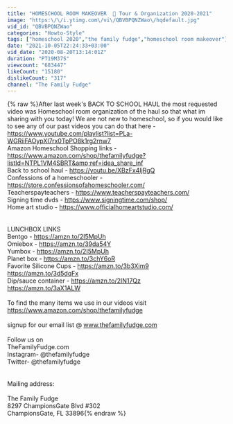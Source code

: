```yaml
---
title: "HOMESCHOOL ROOM MAKEOVER  🍎 Tour & Organization 2020-2021"
image: "https:\/\/i.ytimg.com\/vi\/QBVBPQNZWao\/hqdefault.jpg"
vid_id: "QBVBPQNZWao"
categories: "Howto-Style"
tags: ["homeschool 2020","the family fudge","homeschool room makeover"]
date: "2021-10-05T22:24:33+03:00"
vid_date: "2020-08-20T13:14:01Z"
duration: "PT19M37S"
viewcount: "683447"
likeCount: "15180"
dislikeCount: "317"
channel: "The Family Fudge"
---
```

{% raw %}After last week's BACK TO SCHOOL HAUL the most requested video was Homeschool room organization of the haul so that what im sharing with you today! We are not new to homeschool, so if you would like to see any of our past videos you can do that here - <a rel="nofollow" target="blank" href="https://www.youtube.com/playlist?list=PLa-WGRiiFAOypXI7rx0TpPO8k1rg2rnw7">https://www.youtube.com/playlist?list=PLa-WGRiiFAOypXI7rx0TpPO8k1rg2rnw7</a><br />Amazon Homeschool Shopping links - <a rel="nofollow" target="blank" href="https://www.amazon.com/shop/thefamilyfudge?listId=NTPL1VM4SBRT&amp;ref=idea_share_inf">https://www.amazon.com/shop/thefamilyfudge?listId=NTPL1VM4SBRT&amp;ref=idea_share_inf</a><br />Back to school haul - <a rel="nofollow" target="blank" href="https://youtu.be/XBzFx4IjRgQ">https://youtu.be/XBzFx4IjRgQ</a><br />Confessions of a homeschooler - <a rel="nofollow" target="blank" href="https://store.confessionsofahomeschooler.com/">https://store.confessionsofahomeschooler.com/</a><br />Teacherspayteachers - <a rel="nofollow" target="blank" href="https://www.teacherspayteachers.com/">https://www.teacherspayteachers.com/</a><br />Signing time dvds - <a rel="nofollow" target="blank" href="https://www.signingtime.com/shop/">https://www.signingtime.com/shop/</a><br />Home art studio - <a rel="nofollow" target="blank" href="https://www.officialhomeartstudio.com/">https://www.officialhomeartstudio.com/</a><br /><br /><br />LUNCHBOX LINKS<br />Bentgo - <a rel="nofollow" target="blank" href="https://amzn.to/2I5MpUh">https://amzn.to/2I5MpUh</a><br />Omiebox - <a rel="nofollow" target="blank" href="https://amzn.to/39da54Y">https://amzn.to/39da54Y</a><br />Yumbox - <a rel="nofollow" target="blank" href="https://amzn.to/2I5MpUh">https://amzn.to/2I5MpUh</a><br />Planet box - <a rel="nofollow" target="blank" href="https://amzn.to/3chY6oR">https://amzn.to/3chY6oR</a><br />Favorite Silicone Cups - <a rel="nofollow" target="blank" href="https://amzn.to/3b3Xim9">https://amzn.to/3b3Xim9</a><br />                                           <a rel="nofollow" target="blank" href="https://amzn.to/3d5dqFx">https://amzn.to/3d5dqFx</a><br />Dip/sauce container - <a rel="nofollow" target="blank" href="https://amzn.to/2IN17Qz">https://amzn.to/2IN17Qz</a><br />                                       <a rel="nofollow" target="blank" href="https://amzn.to/3aX1ALW">https://amzn.to/3aX1ALW</a><br /><br />To find the many items we use in our videos visit <a rel="nofollow" target="blank" href="https://www.amazon.com/shop/thefamilyfudge">https://www.amazon.com/shop/thefamilyfudge</a><br /><br />signup for our email list @ www.thefamilyfudge.com<br /><br />Follow us on<br />TheFamilyFudge.com <br />Instagram- @thefamilyfudge<br />Twitter- @thefamilyfudge<br /><br /><br />Mailing address:<br /><br />The Family Fudge<br />8297 ChampionsGate Blvd #302<br />ChampionsGate, FL 33896{% endraw %}

